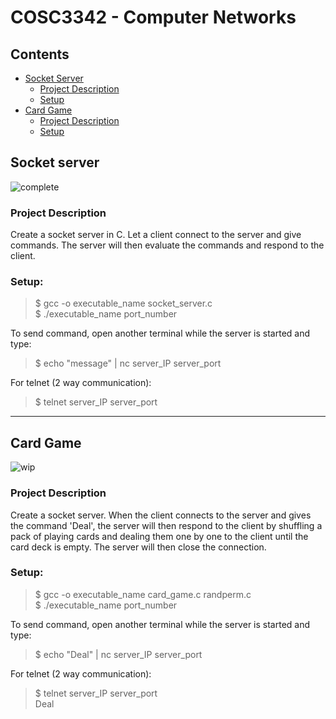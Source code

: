 # COSC3342 - Computer Networks

## Contents
* [Socket Server](#socket-server)
  * [Project Description](#project-description)
  * [Setup](#setup)
* [Card Game](#card-game)
  * [Project Description](#project-description-1)
  * [Setup](#setup-1)
  
## Socket server
![complete](https://user-images.githubusercontent.com/47615511/96832806-f6532180-1404-11eb-9618-40ba0bb5f859.png)

### Project Description

Create a socket server in C. Let a client connect to the server and give commands. The server will then evaluate the commands and respond to the client.

### Setup:

>$ gcc -o executable_name socket_server.c  
>$ ./executable_name port_number

To send command, open another terminal while the server is started and type:

>$ echo "message" | nc server_IP server_port

For telnet (2 way communication):

>$ telnet server_IP server_port

-------------------------
## Card Game
![wip](https://user-images.githubusercontent.com/47615511/96809326-41a70900-13e0-11eb-83b3-485762286ad4.png)

### Project Description

Create a socket server. When the client connects to the server and gives the command 'Deal', the server will then respond to the client by shuffling a pack of playing cards and dealing them one by one to the client until the card deck is empty. The server will then close the connection.

### Setup:

>$ gcc -o executable_name card_game.c randperm.c  
>$ ./executable_name port_number

To send command, open another terminal while the server is started and type:

>$ echo "Deal" | nc server_IP server_port

For telnet (2 way communication):

>$ telnet server_IP server_port  
>Deal
